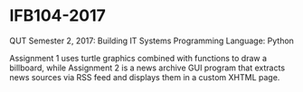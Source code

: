# IFB104-2017
QUT Semester 2, 2017: Building IT Systems
Programming Language: Python

Assignment 1 uses turtle graphics combined with functions to draw a billboard, while Assignment 2 is a news archive GUI program that extracts news sources via RSS feed and displays them in a custom XHTML page.
